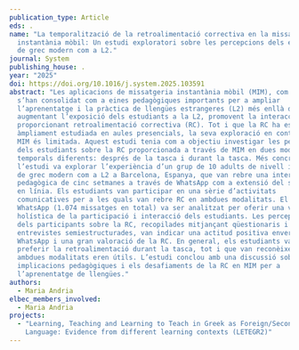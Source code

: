 ```yaml
---
publication_type: Article
eds: .
name: "La temporalització de la retroalimentació correctiva en la missatgeria
  instantània mòbil: Un estudi exploratori sobre les percepcions dels estudiants
  de grec modern com a L2."
journal: System
publishing_house: .
year: "2025"
doi: https://doi.org/10.1016/j.system.2025.103591
abstract: "Les aplicacions de missatgeria instantània mòbil (MIM), com WhatsApp,
  s’han consolidat com a eines pedagògiques importants per a ampliar
  l’aprenentatge i la pràctica de llengües estrangeres (L2) més enllà de l’aula,
  augmentant l’exposició dels estudiants a la L2, promovent la interacció i
  proporcionant retroalimentació correctiva (RC). Tot i que la RC ha estat
  àmpliament estudiada en aules presencials, la seva exploració en contextos de
  MIM és limitada. Aquest estudi tenia com a objectiu investigar les percepcions
  dels estudiants sobre la RC proporcionada a través de MIM en dues modalitats
  temporals diferents: després de la tasca i durant la tasca. Més concretament,
  l’estudi va explorar l’experiència d’un grup de 10 adults de nivell intermedi
  de grec modern com a L2 a Barcelona, Espanya, que van rebre una intervenció
  pedagògica de cinc setmanes a través de WhatsApp com a extensió del seu curs
  en línia. Els estudiants van participar en una sèrie d’activitats
  comunicatives per a les quals van rebre RC en ambdues modalitats. El xat de
  WhatsApp (1.074 missatges en total) va ser analitzat per oferir una visió
  holística de la participació i interacció dels estudiants. Les percepcions
  dels participants sobre la RC, recopilades mitjançant qüestionaris i
  entrevistes semiestructurades, van indicar una actitud positiva envers l’ús de
  WhatsApp i una gran valoració de la RC. En general, els estudiants van
  preferir la retroalimentació durant la tasca, tot i que van reconèixer que
  ambdues modalitats eren útils. L’estudi conclou amb una discussió sobre les
  implicacions pedagògiques i els desafiaments de la RC en MIM per a
  l’aprenentatge de llengües."
authors:
  - Maria Andria
elbec_members_involved:
  - Maria Andria
projects:
  - "Learning, Teaching and Learning to Teach in Greek as Foreign/Second
    Language: Evidence from different learning contexts (LETEGR2)"
---
```

